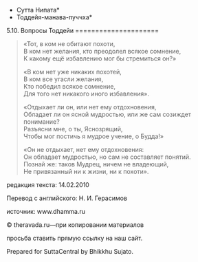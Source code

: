 * Сутта Нипата*
* Тоддейя\-манава\-пуччха*

5\.10\. Вопросы Тоддейи
\=\=\=\=\=\=\=\=\=\=\=\=\=\=\=\=\=\=\=\=\=

> «Тот, в ком не обитают похоти,  
> В ком нет желания, кто преодолел всякое сомнение,  
> К какому ещё избавлению мог бы стремиться он?»
>
> «В ком нет уже никаких похотей,  
> В ком все угасли желания,  
> Кто победил всякое сомнение,  
> Для того нет никакого иного избавления»\.
>
> «Отдыхает ли он, или нет ему отдохновения,  
> Обладает ли он ясной мудростью, или же сам созиждет понимание?  
> Разъясни мне, о ты, Яснозрящий,  
> Чтобы мог постичь я мудрое учение, о Будда\!»
>
> «Он не отдыхает, нет ему отдохновения:  
> Он обладает мудростью, но сам не составляет понятий\.  
> Познай же: таков Мудрец, ничем не владеющий,  
> Не привязанный ни к жизни, ни к похоти»\.

редакция текста: 14\.02\.2010

Перевод с английского: Н\. И\. Герасимов

источник: www\.dhamma\.ru

© theravada\.ru—при копировании материалов

просьба ставить прямую ссылку на наш сайт\.

Prepared for SuttaCentral by Bhikkhu Sujato\.